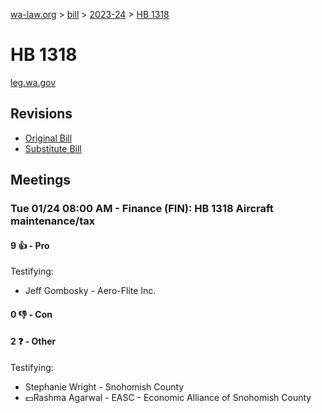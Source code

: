 [wa-law.org](/) > [bill](/bill/) > [2023-24](/bill/2023-24/) > [HB 1318](/bill/2023-24/hb/1318/)

# HB 1318
[leg.wa.gov](https://app.leg.wa.gov/billsummary?BillNumber=1318&Year=2023&Initiative=false)

## Revisions
* [Original Bill](1/)
* [Substitute Bill](S/)

## Meetings
### Tue 01/24 08:00 AM - Finance (FIN): HB 1318 Aircraft maintenance/tax
#### 9 👍 - Pro
Testifying:
* Jeff Gombosky - Aero-Flite Inc.

#### 0 👎 - Con

#### 2 ❓ - Other
Testifying:
* Stephanie Wright - Snohomish County
* 💵Rashma Agarwal - EASC - Economic Alliance of Snohomish County
